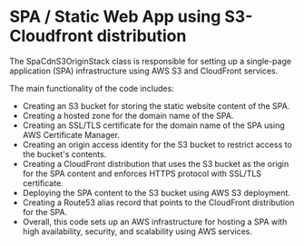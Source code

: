 # SPA / Static Web App using S3-Cloudfront distribution

The SpaCdnS3OriginStack class is responsible for setting up a single-page application (SPA) infrastructure using AWS S3 and CloudFront services.

The main functionality of the code includes:

- Creating an S3 bucket for storing the static website content of the SPA.
- Creating a hosted zone for the domain name of the SPA.
- Creating an SSL/TLS certificate for the domain name of the SPA using AWS Certificate Manager.
- Creating an origin access identity for the S3 bucket to restrict access to the bucket's contents.
- Creating a CloudFront distribution that uses the S3 bucket as the origin for the SPA content and enforces HTTPS protocol with SSL/TLS certificate.
- Deploying the SPA content to the S3 bucket using AWS S3 deployment.
- Creating a Route53 alias record that points to the CloudFront distribution for the SPA.
- Overall, this code sets up an AWS infrastructure for hosting a SPA with high availability, security, and scalability using AWS services.

